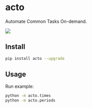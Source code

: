 # acto
Automate Common Tasks On-demand.

![](https://img.shields.io/pypi/v/acto?label=acto&color=blue&cacheSeconds=60)

## Install

```sh
pip install acto --upgrade
```

## Usage

Run example:

```sh
python -m acto.times
python -m acto.periods
```